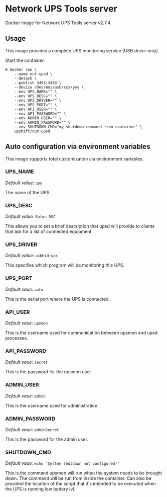 # Network UPS Tools server

Docker image for Network UPS Tools server v2.7.4.

## Usage

This image provides a complete UPS monitoring service (USB driver only).

Start the container:

```console
# docker run \
	--name nut-upsd \
	--detach \
	--publish 3493:3493 \
	--device /dev/bus/usb/xxx/yyy \
	--env UPS_NAME="" \
	--env UPS_DESC="" \
	--env UPS_DRIVER="" \
	--env UPS_PORT="" \
	--env API_USER="" \
	--env API_PASSWORD="" \
	--env ADMIN_USER="" \
	--env ADMIN_PASSWORD="" \
	--env SHUTDOWN_CMD="my-shutdown-command-from-container" \
	upshift/nut-upsd
```

## Auto configuration via environment variables

This image supports total customization via environment variables.

### UPS_NAME

*Default value*: `ups`

The name of the UPS.

### UPS_DESC

*Default value*: `Eaton 5SC`

This allows you to set a brief description that upsd will provide to clients that ask for a list of connected equipment.

### UPS_DRIVER

*Default value*: `usbhid-ups`

This specifies which program will be monitoring this UPS.

### UPS_PORT

*Default vaue*: `auto`

This is the serial port where the UPS is connected.

### API_USER

*Default vaue*: `upsmon`

This is the username used for communication between upsmon and upsd processes.

### API_PASSWORD

*Default vaue*: `secret`

This is the password for the upsmon user.

### ADMIN_USER

*Default vaue*: `admin`

This is the username used for administration.

### ADMIN_PASSWORD

*Default vaue*: `adminSecret`

This is the password for the admin user.

### SHUTDOWN_CMD

*Default vaue*: `echo 'System shutdown not configured!'`

This is the command upsmon will run when the system needs to be brought down. The command will be run from inside the container.
Can also be provided the location of the script that it's intended to be executed when the UPS is running low battery lvl.